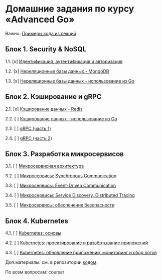 # Домашние задания по курсу «Advanced Go»

Важно: [Примеры кода из лекций](https://github.com/netology-code/ago-code)

## Блок 1. Security & NoSQL

1.1. [x] [Идентификация, аутентификация и авторизация](01_security)

1.2. [x] [Нереляционные базы данных - MongoDB](02_mongodb)

1.3. [x] [Нереляционные базы данных - использование из Go](03_gomongodb)

## Блок 2. Кэширование и gRPC

2.1. [x] [Кэширование данных - Redis](04_redis)

2.2. [ ] [Кэширование данных - использование из Go](05_goredis)

2.3. [ ] [gRPC (часть 1)](06_grpc1)

2.4. [ ] [gRPC (часть 2)](07_grpc2)

## Блок 3. Разработка микросервисов

3.1. [ ] [Микросервисная архитектура](08_micro)

3.2. [ ] [Микросервисы: Synchronous Communication](09_micro-sync)

3.3. [ ] [Микросервисы: Event-Driven Communication](10_mirco-events)

3.4. [ ] [Микросервисы: Service Discovery, Distributed Tracing](11_micro-tracing)

3.5. [ ] [Микросервисы: обеспечение безопасности](12_security)

## Блок 4. Kubernetes

4.1. [ ] [Kubernetes: основы](13_kube-basics)

4.2. [ ] [Kubernetes: проектирование и развёртывание приложений](14_kube-dev)

4.3. [ ] [Kubernetes: обновление приложений, мониторинг и сбор логов](15_kube-ops)


Доп.материалы: см. в репозитории [кодом](https://github.com/netology-code/ago-code).

По всем вопросам: coursar

